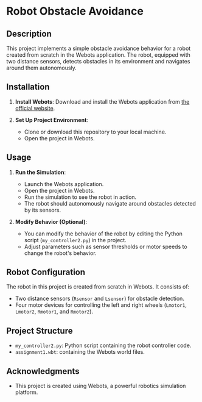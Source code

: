 # Robot Obstacle Avoidance

## Description

This project implements a simple obstacle avoidance behavior for a robot created from scratch in the Webots application. The robot, equipped with two distance sensors, detects obstacles in its environment and navigates around them autonomously.

## Installation

1. **Install Webots**: Download and install the Webots application from [the official website](https://www.cyberbotics.com/).

2. **Set Up Project Environment**: 
    - Clone or download this repository to your local machine.
    - Open the project in Webots.

## Usage

1. **Run the Simulation**:
    - Launch the Webots application.
    - Open the project in Webots.
    - Run the simulation to see the robot in action.
    - The robot should autonomously navigate around obstacles detected by its sensors.

2. **Modify Behavior (Optional)**:
    - You can modify the behavior of the robot by editing the Python script (`my_controller2.py`) in the project.
    - Adjust parameters such as sensor thresholds or motor speeds to change the robot's behavior.

## Robot Configuration

The robot in this project is created from scratch in Webots. It consists of:
- Two distance sensors (`Rsensor` and `Lsensor`) for obstacle detection.
- Four motor devices for controlling the left and right wheels (`Lmotor1`, `Lmotor2`, `Rmotor1`, and `Rmotor2`).

## Project Structure

- `my_controller2.py`: Python script containing the robot controller code.
- `assignment1.wbt`: containing the Webots world files.

## Acknowledgments

- This project is created using Webots, a powerful robotics simulation platform.
